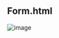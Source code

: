 ## Form.html
![image](https://user-images.githubusercontent.com/72144419/193427479-b9fda351-5435-4e58-ab53-17b90eda59e4.png)
